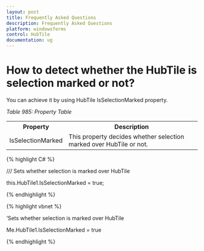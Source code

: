 ```yaml
---
layout: post
title: Frequently Asked Questions
description: Frequently Asked Questions
platform: windowsforms
control: HubTile
documentation: ug
--- 
```


# How to detect whether the HubTile is selection marked or not?

You can achieve it by using HubTile IsSelectionMarked property.

_Table 985: Property Table_

<Table>
<tr>
<th>Property</th>
<th>Description
</th>
</tr>
<tr>
<td>IsSelectionMarked</td>
<td>This property decides whether selection marked over HubTile or not.</td>
</tr>
</Table>


{% highlight C# %} 
 

/// Sets whether selection is marked over HubTile

this.HubTile1.IsSelectionMarked = true;

  {% endhighlight %}


{% highlight vbnet %} 

 

‘Sets whether selection is marked over HubTile

Me.HubTile1.IsSelectionMarked = true

{% endhighlight %}